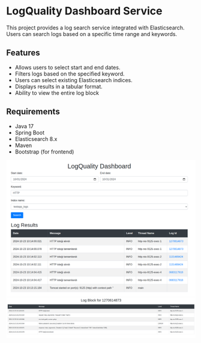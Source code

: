 # LogQuality Dashboard Service

This project provides a log search service integrated with Elasticsearch. Users can search logs based on a specific time range and keywords.

## Features

- Allows users to select start and end dates.
- Filters logs based on the specified keyword.
- Users can select existing Elasticsearch indices.
- Displays results in a tabular format.
- Ability to view the entire log block

## Requirements

- Java 17
- Spring Boot
- Elasticsearch 8.x
- Maven
- Bootstrap (for frontend)

![screenshot 1](https://github.com/okaypadak/LogQuality-Dashboard/blob/main/screenshots/ss_1.png)
![screenshot 2](https://github.com/okaypadak/LogQuality-Dashboard/blob/main/screenshots/ss_2.png)


